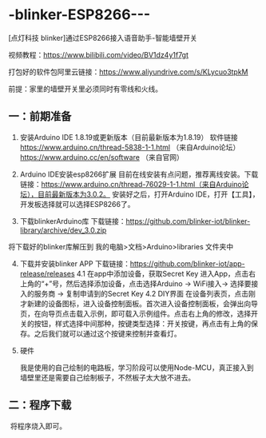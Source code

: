 # -blinker-ESP8266---
[点灯科技 blinker]通过ESP8266接入语音助手-智能墙壁开关

视频教程：https://www.bilibili.com/video/BV1dz4y1f7gt

打包好的软件包阿里云链接：https://www.aliyundrive.com/s/KLycuo3tpkM

前提：家里的墙壁开关里必须同时有零线和火线。

## 一：前期准备

1.  安装Arduino IDE 1.8.19或更新版本（目前最新版本为1.8.19）
    软件链接 https://www.arduino.cn/thread-5838-1-1.html （来自Arduino论坛）
    				 https://www.arduino.cc/en/software （来自官网）

2.  Arduino IDE安装esp8266扩展
    目前在线安装有点问题，推荐离线安装。下载链接：https://www.arduino.cn/thread-76029-1-1.html（来自Arduino论坛），目前最新版本为3.0.2。
    安装好之后，打开Arduino IDE，打开【工具】，开发板选择就可以选择ESP8266了。

3. 下载blinkerArduino库
下载链接：https://github.com/blinker-iot/blinker-library/archive/dev_3.0.zip

将下载好的blinker库解压到 我的电脑>文档>Arduino>libraries 文件夹中

4. 下载并安装blinker APP
    下载链接：https://github.com/blinker-iot/app-release/releases
    4.1 在app中添加设备，获取Secret Key
           进入App，点击右上角的“+”号，然后选择添加设备，点击选择Arduino -> WiFi接入-> 选择要接入的服务商 -> 复制申请到的Secret Key
    4.2 DIY界面
           在设备列表页，点击刚才新建的设备图标，进入设备控制面板。首次进入设备控制面板，会弹出向导页，在向导页点击载入示例，即可载入示例组件。点击右上角的修改，选择开关的按钮，样式选择中间那种，按键类型选择：开关按键，再点击有上角的保存。之后我们就可以通过这个按键来控制并查看灯。

5. 硬件

      ​       我是使用的自己绘制的电路板，学习阶段可以使用Node-MCU，真正接入到墙壁里还是需要自己绘制板子，不然板子太大放不进去。

## 二：程序下载

​      将程序烧入即可。

